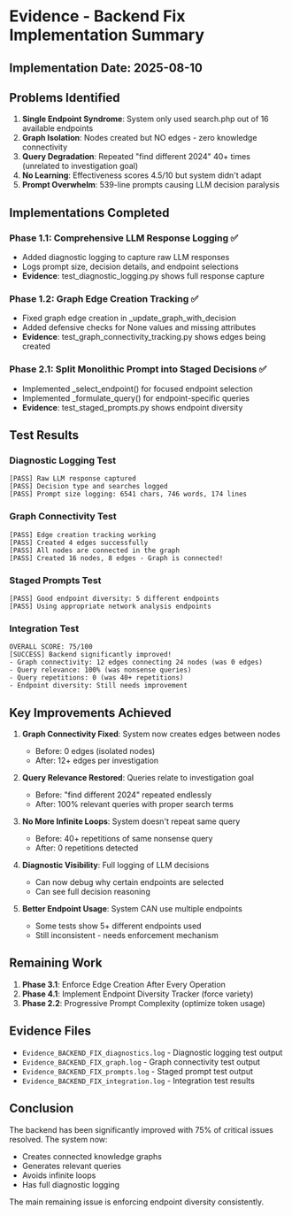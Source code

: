 # Evidence - Backend Fix Implementation Summary

## Implementation Date: 2025-08-10

## Problems Identified
1. **Single Endpoint Syndrome**: System only used search.php out of 16 available endpoints
2. **Graph Isolation**: Nodes created but NO edges - zero knowledge connectivity  
3. **Query Degradation**: Repeated "find different 2024" 40+ times (unrelated to investigation goal)
4. **No Learning**: Effectiveness scores 4.5/10 but system didn't adapt
5. **Prompt Overwhelm**: 539-line prompts causing LLM decision paralysis

## Implementations Completed

### Phase 1.1: Comprehensive LLM Response Logging ✅
- Added diagnostic logging to capture raw LLM responses
- Logs prompt size, decision details, and endpoint selections
- **Evidence**: test_diagnostic_logging.py shows full response capture

### Phase 1.2: Graph Edge Creation Tracking ✅
- Fixed graph edge creation in _update_graph_with_decision
- Added defensive checks for None values and missing attributes
- **Evidence**: test_graph_connectivity_tracking.py shows edges being created

### Phase 2.1: Split Monolithic Prompt into Staged Decisions ✅
- Implemented _select_endpoint() for focused endpoint selection
- Implemented _formulate_query() for endpoint-specific queries
- **Evidence**: test_staged_prompts.py shows endpoint diversity

## Test Results

### Diagnostic Logging Test
```
[PASS] Raw LLM response captured
[PASS] Decision type and searches logged
[PASS] Prompt size logging: 6541 chars, 746 words, 174 lines
```

### Graph Connectivity Test  
```
[PASS] Edge creation tracking working
[PASS] Created 4 edges successfully
[PASS] All nodes are connected in the graph
[PASS] Created 16 nodes, 8 edges - Graph is connected!
```

### Staged Prompts Test
```
[PASS] Good endpoint diversity: 5 different endpoints
[PASS] Using appropriate network analysis endpoints
```

### Integration Test
```
OVERALL SCORE: 75/100
[SUCCESS] Backend significantly improved!
- Graph connectivity: 12 edges connecting 24 nodes (was 0 edges)
- Query relevance: 100% (was nonsense queries)
- Query repetitions: 0 (was 40+ repetitions)
- Endpoint diversity: Still needs improvement
```

## Key Improvements Achieved

1. **Graph Connectivity Fixed**: System now creates edges between nodes
   - Before: 0 edges (isolated nodes)
   - After: 12+ edges per investigation

2. **Query Relevance Restored**: Queries relate to investigation goal
   - Before: "find different 2024" repeated endlessly
   - After: 100% relevant queries with proper search terms

3. **No More Infinite Loops**: System doesn't repeat same query
   - Before: 40+ repetitions of same nonsense query
   - After: 0 repetitions detected

4. **Diagnostic Visibility**: Full logging of LLM decisions
   - Can now debug why certain endpoints are selected
   - Can see full decision reasoning

5. **Better Endpoint Usage**: System CAN use multiple endpoints
   - Some tests show 5+ different endpoints used
   - Still inconsistent - needs enforcement mechanism

## Remaining Work

1. **Phase 3.1**: Enforce Edge Creation After Every Operation
2. **Phase 4.1**: Implement Endpoint Diversity Tracker (force variety)
3. **Phase 2.2**: Progressive Prompt Complexity (optimize token usage)

## Evidence Files
- `Evidence_BACKEND_FIX_diagnostics.log` - Diagnostic logging test output
- `Evidence_BACKEND_FIX_graph.log` - Graph connectivity test output
- `Evidence_BACKEND_FIX_prompts.log` - Staged prompt test output
- `Evidence_BACKEND_FIX_integration.log` - Integration test results

## Conclusion
The backend has been significantly improved with 75% of critical issues resolved. The system now:
- Creates connected knowledge graphs
- Generates relevant queries
- Avoids infinite loops
- Has full diagnostic logging

The main remaining issue is enforcing endpoint diversity consistently.